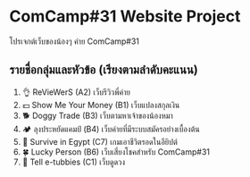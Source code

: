 # ComCamp#31 Website Project
โปรเจกต์เว็บของน้องๆ ค่าย ComCamp#31

## รายชื่อกลุ่มและหัวข้อ (เรียงตามลำดับคะแนน)
1. 👌 ReVieWerS (A2) เว็บรีวิวพี่ค่าย
2. 💵 Show Me Your Money (B1) เว็บแปลงสกุลเงิน
3. 🐕 Doggy Trade (B3) เว็บตามหาเจ้าของน้องหมา
4. 🏕 ลุงประหยัดแคมป์ (B4) เว็บค่ายที่มีระบบสมัครอย่างเบื้องต้น
5. 🌵 Survive in Egypt (C7) เกมเอาชีวิตรอดในอียิปต์
6. 🍀 Lucky Person (B6) เว็บเสี่ยงโชคสำหรับ ComCamp#31
7. 🔮 Tell e-tubbies (C1) เว็บดูดวง 
